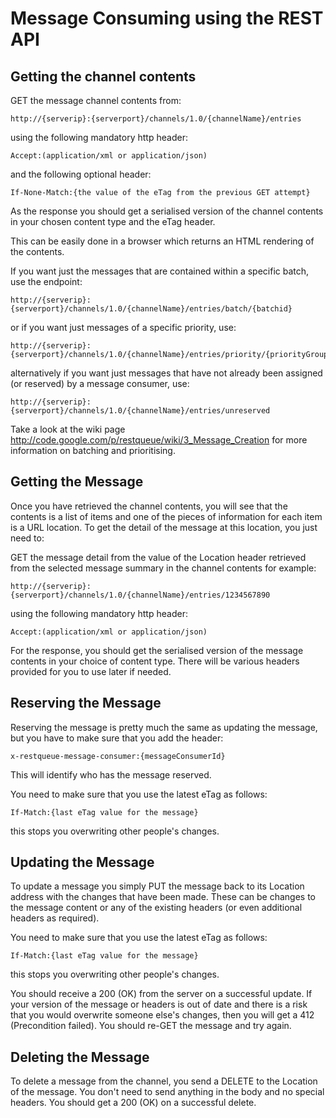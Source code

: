 # Message Consuming using the REST API #
## Getting the channel contents ##

GET the message channel contents from:

```
http://{serverip}:{serverport}/channels/1.0/{channelName}/entries
```

using the following mandatory http header:
```
Accept:(application/xml or application/json)
```

and the following optional header:
```
If-None-Match:{the value of the eTag from the previous GET attempt}
```

As the response you should get a serialised version of the channel contents in your chosen content type and the eTag header.

This can be easily done in a browser which returns an HTML rendering of the contents.

If you want just the messages that are contained within a specific batch, use the endpoint:

```
http://{serverip}:{serverport}/channels/1.0/{channelName}/entries/batch/{batchid}
```

or if you want just messages of a specific priority, use:

```
http://{serverip}:{serverport}/channels/1.0/{channelName}/entries/priority/{priorityGroup}
```

alternatively if you want just messages that have not already been assigned (or reserved) by a message consumer, use:

```
http://{serverip}:{serverport}/channels/1.0/{channelName}/entries/unreserved
```


Take a look at the wiki page http://code.google.com/p/restqueue/wiki/3_Message_Creation for more information on batching and prioritising.

## Getting the Message ##

Once you have retrieved the channel contents, you will see that the contents is a list of items and one of the pieces of information for each item is a URL location. To get the detail of the message at this location, you just need to:

GET the message detail from the value of the Location header retrieved from the selected message summary in the channel contents for example:

```
http://{serverip}:{serverport}/channels/1.0/{channelName}/entries/1234567890
```

using the following mandatory http header:
```
Accept:(application/xml or application/json)
```

For the response, you should get the serialised version of the message contents in your choice of content type. There will be various headers provided for you to use later if needed.

## Reserving the Message ##
Reserving the message is pretty much the same as updating the message, but you have to make sure that you add the header:

```
x-restqueue-message-consumer:{messageConsumerId}
```
This will identify who has the message reserved.

You need to make sure that you use the latest eTag as follows:

```
If-Match:{last eTag value for the message}
```

this stops you overwriting other people's changes.

## Updating the Message ##
To update a message you simply PUT the message back to its Location address with the changes that have been made. These can be changes to the message content or any of the existing headers (or even additional headers as required).

You need to make sure that you use the latest eTag as follows:

```
If-Match:{last eTag value for the message}
```

this stops you overwriting other people's changes.

You should receive a 200 (OK) from the server on a successful update. If your version of the message or headers is out of date and there is a risk that you would overwrite someone else's changes, then you will get a 412 (Precondition failed). You should re-GET the message and try again.

## Deleting the Message ##

To delete a message from the channel, you send a DELETE to the Location of the message. You don't need to send anything in the body and no special headers. You should get a 200 (OK) on a successful delete.